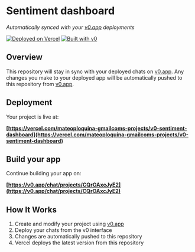 # Sentiment dashboard

*Automatically synced with your [v0.app](https://v0.app) deployments*

[![Deployed on Vercel](https://img.shields.io/badge/Deployed%20on-Vercel-black?style=for-the-badge&logo=vercel)](https://vercel.com/mateoploquina-gmailcoms-projects/v0-sentiment-dashboard)
[![Built with v0](https://img.shields.io/badge/Built%20with-v0.app-black?style=for-the-badge)](https://v0.app/chat/projects/CQrOAxcJyE2)

## Overview

This repository will stay in sync with your deployed chats on [v0.app](https://v0.app).
Any changes you make to your deployed app will be automatically pushed to this repository from [v0.app](https://v0.app).

## Deployment

Your project is live at:

**[https://vercel.com/mateoploquina-gmailcoms-projects/v0-sentiment-dashboard](https://vercel.com/mateoploquina-gmailcoms-projects/v0-sentiment-dashboard)**

## Build your app

Continue building your app on:

**[https://v0.app/chat/projects/CQrOAxcJyE2](https://v0.app/chat/projects/CQrOAxcJyE2)**

## How It Works

1. Create and modify your project using [v0.app](https://v0.app)
2. Deploy your chats from the v0 interface
3. Changes are automatically pushed to this repository
4. Vercel deploys the latest version from this repository